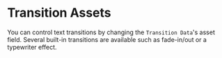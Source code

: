 # Transition Assets
You can control text transitions by changing the `Transition Data`'s asset field. Several built-in transitions are available such as fade-in/out or a typewriter effect.